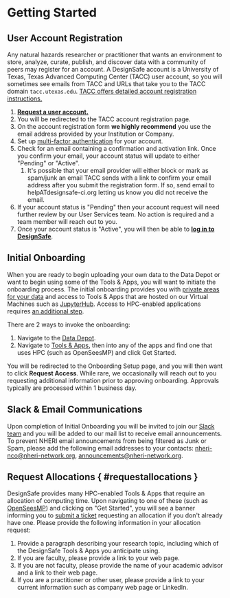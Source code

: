 <style>
    /* to use alphabet for nested lists */
    .document ol ol {
        list-style: lower-alpha;
    }
</style>

# Getting Started

## User Account Registration

Any natural hazards researcher or practitioner that wants an environment to store, analyze, curate, publish, and discover data with a community of peers may register for an account. A DesignSafe account is a University of Texas, Texas Advanced Computing Center (TACC) user account, so you will sometimes see emails from TACC and URLs that take you to the TACC domain `tacc.utexas.edu`. [TACC offers detailed account registration instructions.](https://docs.tacc.utexas.edu/basics/accounts/)

1. [**Request a user account.**](https://accounts.tacc.utexas.edu/register/)
2. You will be redirected to the TACC account registration page.
3. On the account registration form **we highly recommend** you use the email address provided by your Institution or Company.
4. Set up [multi-factor authentication](https://docs.tacc.utexas.edu/basics/mfa/) for your account.
5. Check for an email containing a confirmation and activation link. Once you confirm your email, your account status will update to either "Pending" or "Active".
    1. It's possible that your email provider will either block or mark as spam/junk an email TACC sends with a link to confirm your email address after you submit the registration form. If so, send email to helpATdesignsafe-ci.org letting us know you did not receive the email.
6.  If your account status is "Pending" then your account request will need further review by our User Services team. No action is required and a team member will reach out to you.
7. Once your account status is "Active", you will then be able to [**log in to DesignSafe**](https://www.designsafe-ci.org/login/).

<!-- TODO: Use this when message box is smaller -->
<!-- https://github.com/TACC/TACC-Docs/issues/54 >
<!--
!!! note "Please note"
    A DesignSafe account is a TACC user account, so you will sometimes see emails from TACC and URLs that take you to the TACC domain `tacc.utexas.edu`.
-->
<!-- HELP: This syntax does not work -->
<!-- https://facelessuser.github.io/pymdown-extensions/extensions/blocks/plugins/admonition/#usage -->
<!--
/// note | Please Note
A DesignSafe account is a TACC user account, so you will sometimes see emails from TACC and URLs that take you to the TACC domain `tacc.utexas.edu`.
///
-->

## Initial Onboarding

When you are ready to begin uploading your own data to the Data Depot or want to begin using some of the Tools & Apps, you will want to initiate the onboarding process. The initial onboarding provides you with [private areas for your data](/user-guide/managingdata/datadepot/) and access to Tools & Apps that are hosted on our Virtual Machines such as [JupyterHub](https://www.designsafe-ci.org/use-designsafe/tools-applications/analysis/jupyter/). Access to HPC-enabled applications requires [an additional step](#requestallocations).

There are 2 ways to invoke the onboarding:

1. Navigate to the [Data Depot](https://www.designsafe-ci.org/data/browser/).
2. Navigate to [Tools & Apps](https://www.designsafe-ci.org/use-designsafe/tools-applications/), then into any of the apps and find one that uses HPC (such as OpenSeesMP) and click Get Started.

You will be redirected to the Onboarding Setup page, and you will then want to click **Request Access**. While rare, we occasionally will reach out to you requesting additional information prior to approving onboarding. Approvals typically are processed within 1 business day.

## Slack & Email Communications

Upon completion of Initial Onboarding you will be invited to join our [Slack team](https://designsafe-ci.slack.com/) and you will be added to our mail list to receive email announcements. To prevent NHERI email announcements from being filtered as Junk or Spam, please add the following email addresses to your contacts: nheri-nco@nheri-network.org, announcements@nheri-network.org.

## Request Allocations { #requestallocations }

DesignSafe provides many HPC-enabled Tools & Apps that require an allocation of computing time. Upon navigating to one of these (such as [OpenSeesMP](https://www.designsafe-ci.org/use-designsafe/tools-applications/simulation/opensees/)) and clicking on "Get Started", you will see a banner informing you to [submit a ticket](https://designsafe-ci.org/help/new-ticket/) requesting an allocation if you don't already have one. Please provide the following information in your allocation request:

1. Provide a paragraph describing your research topic, including which of the DesignSafe Tools & Apps you anticipate using.
2. If you are faculty, please provide a link to your web page.
3. If you are not faculty, please provide the name of your academic advisor and a link to their web page.
4. If you are a practitioner or other user, please provide a link to your current information such as company web page or LinkedIn.
